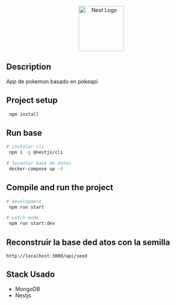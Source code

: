 <p align="center">
  <a href="http://nestjs.com/" target="blank"><img src="https://png.pngtree.com/png-clipart/20240604/original/pngtree-the-face-of-a-jason-mask-vector-picture-image_15484147.png" width="120" alt="Nest Logo" /></a>
</p>

## Description

App de pokemon basado en pokeapi

## Project setup

```bash
 npm install
```

## Run base

```bash
# instalar cli
 npm i -g @nestjs/cli

# levantar base de datos
 docker-compose up -d
```
## Compile and run the project

```bash
# development
 npm run start

# watch mode
 npm run start:dev

```
## Reconstruir la base ded atos con la semilla
```
http://localhost:3000/api/seed
```

## Stack Usado
* MongoDB
* Nestjs